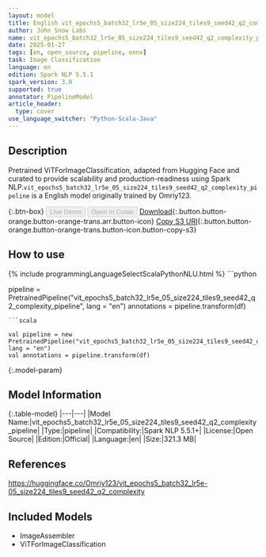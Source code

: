 ```yaml
---
layout: model
title: English vit_epochs5_batch32_lr5e_05_size224_tiles9_seed42_q2_complexity_pipeline pipeline ViTForImageClassification from Omriy123
author: John Snow Labs
name: vit_epochs5_batch32_lr5e_05_size224_tiles9_seed42_q2_complexity_pipeline
date: 2025-01-27
tags: [en, open_source, pipeline, onnx]
task: Image Classification
language: en
edition: Spark NLP 5.5.1
spark_version: 3.0
supported: true
annotator: PipelineModel
article_header:
  type: cover
use_language_switcher: "Python-Scala-Java"
---
```


## Description

Pretrained ViTForImageClassification, adapted from Hugging Face and curated to provide scalability and production-readiness using Spark NLP.`vit_epochs5_batch32_lr5e_05_size224_tiles9_seed42_q2_complexity_pipeline` is a English model originally trained by Omriy123.

{:.btn-box}
<button class="button button-orange" disabled>Live Demo</button>
<button class="button button-orange" disabled>Open in Colab</button>
[Download](https://s3.amazonaws.com/auxdata.johnsnowlabs.com/public/models/vit_epochs5_batch32_lr5e_05_size224_tiles9_seed42_q2_complexity_pipeline_en_5.5.1_3.0_1738022303124.zip){:.button.button-orange.button-orange-trans.arr.button-icon}
[Copy S3 URI](s3://auxdata.johnsnowlabs.com/public/models/vit_epochs5_batch32_lr5e_05_size224_tiles9_seed42_q2_complexity_pipeline_en_5.5.1_3.0_1738022303124.zip){:.button.button-orange.button-orange-trans.button-icon.button-copy-s3}

## How to use



<div class="tabs-box" markdown="1">
{% include programmingLanguageSelectScalaPythonNLU.html %}
```python

pipeline = PretrainedPipeline("vit_epochs5_batch32_lr5e_05_size224_tiles9_seed42_q2_complexity_pipeline", lang = "en")
annotations =  pipeline.transform(df)   

```
```scala

val pipeline = new PretrainedPipeline("vit_epochs5_batch32_lr5e_05_size224_tiles9_seed42_q2_complexity_pipeline", lang = "en")
val annotations = pipeline.transform(df)

```
</div>

{:.model-param}
## Model Information

{:.table-model}
|---|---|
|Model Name:|vit_epochs5_batch32_lr5e_05_size224_tiles9_seed42_q2_complexity_pipeline|
|Type:|pipeline|
|Compatibility:|Spark NLP 5.5.1+|
|License:|Open Source|
|Edition:|Official|
|Language:|en|
|Size:|321.3 MB|

## References

https://huggingface.co/Omriy123/vit_epochs5_batch32_lr5e-05_size224_tiles9_seed42_q2_complexity

## Included Models

- ImageAssembler
- ViTForImageClassification